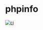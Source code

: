 # phpinfo
[![ci](https://github.com/Goripanick/santander-phpinfo/actions/workflows/ci.yaml/badge.svg?branch=docker-separado)](https://github.com/Goripanick/santander-phpinfo/actions/workflows/ci.yaml)
